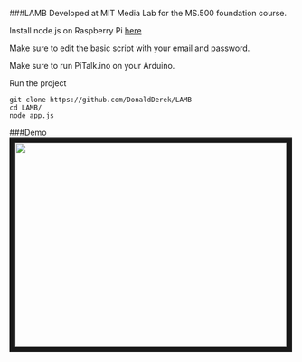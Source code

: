 ###LAMB
Developed at MIT Media Lab for the MS.500 foundation course.

Install node.js on Raspberry Pi [here](https://github.com/DonaldDerek/rPi-cheat-sheet)

Make sure to edit the basic script with your email and password.

Make sure to run PiTalk.ino on your Arduino.

Run the project

```
git clone https://github.com/DonaldDerek/LAMB
cd LAMB/
node app.js
```

###Demo
<a href="http://www.youtube.com/watch?feature=player_embedded&v=YOUTUBE_VIDEO_ID_HERE
" target="_blank"><img src="http://img.youtube.com/vi/db7BpFJQgKg/0.jpg"
alt="" width="480" height="360" border="10" /></a>
